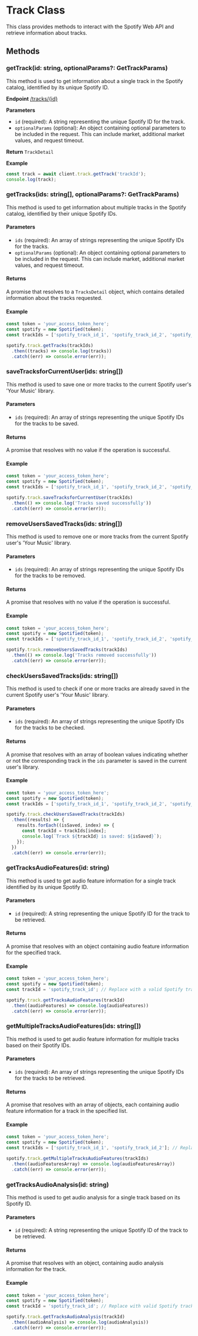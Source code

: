 # Track Class

This class provides methods to interact with the Spotify Web API and retrieve information about tracks.

## Methods

### getTrack(id: string, optionalParams?: GetTrackParams)

This method is used to get information about a single track in the Spotify catalog, identified by its unique Spotify ID.

**Endpoint** [/tracks/{id}](https://developer.spotify.com/documentation/web-api/reference/get-track)

**Parameters**

- `id` (required): A string representing the unique Spotify ID for the track.
- `optionalParams` (optional): An object containing optional parameters to be included in the request. This can include market, additional market values, and request timeout.

**Return** `TrackDetail`

**Example**

```typescript
const track = await client.track.getTrack('trackId');
console.log(track);
```

### getTracks(ids: string[], optionalParams?: GetTrackParams)

This method is used to get information about multiple tracks in the Spotify catalog, identified by their unique Spotify IDs.

#### Parameters

- `ids` (required): An array of strings representing the unique Spotify IDs for the tracks.
- `optionalParams` (optional): An object containing optional parameters to be included in the request. This can include market, additional market values, and request timeout.

#### Returns

A promise that resolves to a `TracksDetail` object, which contains detailed information about the tracks requested.

#### Example

```typescript
const token = 'your_access_token_here';
const spotify = new Spotified(token);
const trackIds = ['spotify_track_id_1', 'spotify_track_id_2', 'spotify_track_id_3']; // Replace with valid Spotify track IDs

spotify.track.getTracks(trackIds)
  .then((tracks) => console.log(tracks))
  .catch((err) => console.error(err));
```

### saveTracksforCurrentUser(ids: string[])

This method is used to save one or more tracks to the current Spotify user's 'Your Music' library.

#### Parameters

- `ids` (required): An array of strings representing the unique Spotify IDs for the tracks to be saved.

#### Returns

A promise that resolves with no value if the operation is successful.

#### Example

```typescript
const token = 'your_access_token_here';
const spotify = new Spotified(token);
const trackIds = ['spotify_track_id_1', 'spotify_track_id_2', 'spotify_track_id_3']; // Replace with valid Spotify track IDs

spotify.track.saveTracksforCurrentUser(trackIds)
  .then(() => console.log('Tracks saved successfully'))
  .catch((err) => console.error(err));
```

### removeUsersSavedTracks(ids: string[])

This method is used to remove one or more tracks from the current Spotify user's 'Your Music' library.

#### Parameters

- `ids` (required): An array of strings representing the unique Spotify IDs for the tracks to be removed.

#### Returns

A promise that resolves with no value if the operation is successful.

#### Example

```typescript
const token = 'your_access_token_here';
const spotify = new Spotified(token);
const trackIds = ['spotify_track_id_1', 'spotify_track_id_2', 'spotify_track_id_3']; // Replace with valid Spotify track IDs

spotify.track.removeUsersSavedTracks(trackIds)
  .then(() => console.log('Tracks removed successfully'))
  .catch((err) => console.error(err));
```

### checkUsersSavedTracks(ids: string[])

This method is used to check if one or more tracks are already saved in the current Spotify user's 'Your Music' library.

#### Parameters

- `ids` (required): An array of strings representing the unique Spotify IDs for the tracks to be checked.

#### Returns

A promise that resolves with an array of boolean values indicating whether or not the corresponding track in the `ids` parameter is saved in the current user's library.

#### Example

```typescript
const token = 'your_access_token_here';
const spotify = new Spotified(token);
const trackIds = ['spotify_track_id_1', 'spotify_track_id_2', 'spotify_track_id_3']; // Replace with valid Spotify track IDs

spotify.track.checkUsersSavedTracks(trackIds)
  .then((results) => {
    results.forEach((isSaved, index) => {
      const trackId = trackIds[index];
      console.log(`Track ${trackId} is saved: ${isSaved}`);
    });
  })
  .catch((err) => console.error(err));
```

### getTracksAudioFeatures(id: string)

This method is used to get audio feature information for a single track identified by its unique Spotify ID.

#### Parameters

- `id` (required): A string representing the unique Spotify ID for the track to be retrieved.

#### Returns

A promise that resolves with an object containing audio feature information for the specified track.

#### Example

```typescript
const token = 'your_access_token_here';
const spotify = new Spotified(token);
const trackId = 'spotify_track_id'; // Replace with a valid Spotify track ID

spotify.track.getTracksAudioFeatures(trackId)
  .then((audioFeatures) => console.log(audioFeatures))
  .catch((err) => console.error(err));
```

### getMultipleTracksAudioFeatures(ids: string[])

This method is used to get audio feature information for multiple tracks based on their Spotify IDs.

#### Parameters

- `ids` (required): An array of strings representing the unique Spotify IDs for the tracks to be retrieved.

#### Returns

A promise that resolves with an array of objects, each containing audio feature information for a track in the specified list.

#### Example

```typescript
const token = 'your_access_token_here';
const spotify = new Spotified(token);
const trackIds = ['spotify_track_id_1', 'spotify_track_id_2']; // Replace with valid Spotify track IDs

spotify.track.getMultipleTracksAudioFeatures(trackIds)
  .then((audioFeaturesArray) => console.log(audioFeaturesArray))
  .catch((err) => console.error(err));
```

### getTracksAudioAnalysis(id: string)

This method is used to get audio analysis for a single track based on its Spotify ID.

#### Parameters

- `id` (required): A string representing the unique Spotify ID of the track to be retrieved.

#### Returns

A promise that resolves with an object, containing audio analysis information for the track.

#### Example

```typescript
const token = 'your_access_token_here';
const spotify = new Spotified(token);
const trackId = 'spotify_track_id'; // Replace with valid Spotify track IDs

spotify.track.getTracksAudioAnalysis(trackId)
  .then((audioAnalysis) => console.log(audioAnalysis))
  .catch((err) => console.error(err));
```
